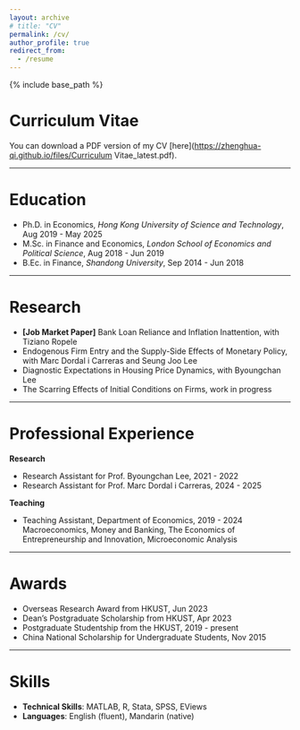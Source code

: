 ```yaml
---
layout: archive
# title: "CV"
permalink: /cv/
author_profile: true
redirect_from:
  - /resume
---
```


{% include base_path %}

Curriculum Vitae
======
You can download a PDF version of my CV [here](https://zhenghua-qi.github.io/files/Curriculum Vitae_latest.pdf).

---

Education
======
* Ph.D. in Economics, *Hong Kong University of Science and Technology*, Aug 2019 - May 2025
* M.Sc. in Finance and Economics, *London School of Economics and Political Science*, Aug 2018 - Jun 2019
* B.Ec. in Finance, *Shandong University*, Sep 2014 - Jun 2018

---

Research
======

- **[Job Market Paper]** Bank Loan Reliance and Inflation Inattention, with Tiziano Ropele
- Endogenous Firm Entry and the Supply-Side Effects of Monetary Policy, with Marc Dordal i Carreras and Seung Joo Lee
- Diagnostic Expectations in Housing Price Dynamics, with Byoungchan Lee
- The Scarring Effects of Initial Conditions on Firms, work in progress

---

Professional Experience
=====

**Research**
- Research Assistant for Prof. Byoungchan Lee, 2021 - 2022
- Research Assistant for Prof. Marc Dordal i Carreras, 2024 - 2025
  
**Teaching**
- Teaching Assistant, Department of Economics, 2019 - 2024 <br>Macroeconomics, Money and Banking, The Economics of Entrepreneurship and Innovation, Microeconomic Analysis

---

Awards
======
- Overseas Research Award from HKUST, Jun 2023
- Dean’s Postgraduate Scholarship from HKUST, Apr 2023
- Postgraduate Studentship from the HKUST, 2019 - present
- China National Scholarship for Undergraduate Students, Nov 2015

---

Skills
======
- **Technical Skills**: MATLAB, R, Stata, SPSS, EViews
- **Languages**: English (fluent), Mandarin (native)


<!-- Work experience
======
* Summer 2015: Research Assistant
  * Github University
  * Duties included: Tagging issues
  * Supervisor: Professor Git

* Fall 2015: Research Assistant
  * Github University
  * Duties included: Merging pull requests
  * Supervisor: Professor Hub
  
Skills
======
* Skill 1
* Skill 2
  * Sub-skill 2.1
  * Sub-skill 2.2
  * Sub-skill 2.3
* Skill 3

Publications
======
  <ul>{% for post in site.publications %}
    {% include archive-single-cv.html %}
  {% endfor %}</ul>
  
Talks
======
  <ul>{% for post in site.talks %}
    {% include archive-single-talk-cv.html %}
  {% endfor %}</ul>
  
Teaching
======
  <ul>{% for post in site.teaching %}
    {% include archive-single-cv.html %}
  {% endfor %}</ul>
  
Service and leadership
======
* Currently signed in to 43 different slack teams -->
